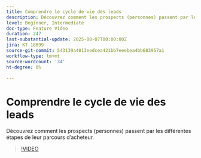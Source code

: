 ```yaml
---
title: Comprendre le cycle de vie des leads
description: Découvrez comment les prospects (personnes) passent par les différentes étapes de leur parcours d’acheteur.
level: Beginner, Intermediate
doc-type: Feature Video
duration: 247
last-substantial-update: 2025-08-07T00:00:00Z
jira: KT-18699
source-git-commit: 543139a4013eedcea421bb7eeebea4bb683957a1
workflow-type: tm+mt
source-wordcount: '34'
ht-degree: 0%

---
```



# Comprendre le cycle de vie des leads

Découvrez comment les prospects (personnes) passent par les différentes étapes de leur parcours d’acheteur.

>[!VIDEO](https://video.tv.adobe.com/v/3470597/?learn=on&enablevpops&captions=fre_fr)
